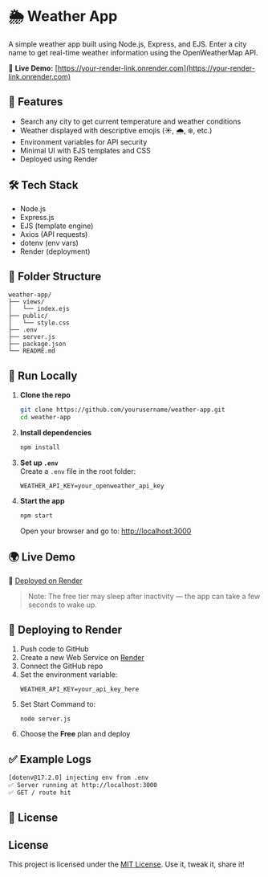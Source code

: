 # 🌦️ Weather App

A simple weather app built using Node.js, Express, and EJS. Enter a city name to get real-time weather information using the OpenWeatherMap API.

🔗 **Live Demo:** [https://your-render-link.onrender.com](https://your-render-link.onrender.com)

## 🚀 Features

- Search any city to get current temperature and weather conditions
- Weather displayed with descriptive emojis (☀️, 🌧️, ❄️, etc.)
- Environment variables for API security
- Minimal UI with EJS templates and CSS
- Deployed using Render

## 🛠️ Tech Stack

- Node.js
- Express.js
- EJS (template engine)
- Axios (API requests)
- dotenv (env vars)
- Render (deployment)

## 📁 Folder Structure

```
weather-app/
├── views/
│   └── index.ejs
├── public/
│   └── style.css
├── .env
├── server.js
├── package.json
└── README.md
```

## 🧪 Run Locally

1. **Clone the repo**  
   ```bash
   git clone https://github.com/yourusername/weather-app.git
   cd weather-app
   ```

2. **Install dependencies**  
   ```bash
   npm install
   ```

3. **Set up `.env`**  
   Create a `.env` file in the root folder:
   ```
   WEATHER_API_KEY=your_openweather_api_key
   ```

4. **Start the app**  
   ```bash
   npm start
   ```
   Open your browser and go to: [http://localhost:3000](http://localhost:3000)

## 🌍 Live Demo

🔗 [Deployed on Render](https://your-render-link-here.com)  
> Note: The free tier may sleep after inactivity — the app can take a few seconds to wake up.

## 🚢 Deploying to Render

1. Push code to GitHub
2. Create a new Web Service on [Render](https://weather-app-svii.onrender.com)
3. Connect the GitHub repo
4. Set the environment variable:
   ```
   WEATHER_API_KEY=your_api_key_here
   ```
5. Set Start Command to:
   ```
   node server.js
   ```
6. Choose the **Free** plan and deploy

## ✅ Example Logs

```bash
[dotenv@17.2.0] injecting env from .env
✅ Server running at http://localhost:3000
✅ GET / route hit
```

## 📄 License

## License

This project is licensed under the [MIT License](./LICENSE).
Use it, tweak it, share it!